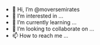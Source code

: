 - 👋 Hi, I’m @moversemirates
- 👀 I’m interested in ...
- 🌱 I’m currently learning ...
- 💞️ I’m looking to collaborate on ...
- 📫 How to reach me ...

<!---
moversemirates/moversemirates is a ✨ special ✨ repository because its `README.md` (this file) appears on your GitHub profile.
You can click the Preview link to take a look at your changes.
--->
